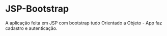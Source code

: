 # JSP-Bootstrap
A aplicação feita em JSP com bootstrap tudo Orientado a Objeto - App faz cadastro e autenticação.
